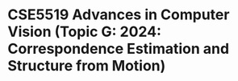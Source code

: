 # CSE5519 Advances in Computer Vision (Topic G: 2024: Correspondence Estimation and Structure from Motion)


